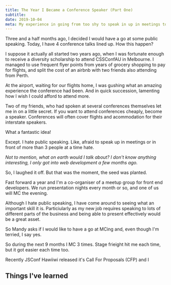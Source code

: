 ```yaml
---
title: The Year I Became a Conference Speaker (Part One)
subtitle: 
date: 2019-10-04
meta: My experience in going from too shy to speak in up in meetings to becoming a tech conference speaker.
---
```


<p class="subtitle">Three and a half months ago, I decided I would have a go at some public speaking. Today, I have 4 conference talks lined up. How this happen?</p>

I suppose it actually all started two years ago, when I was fortunate enough to receive a diversity scholarship to attend CSSConfAU in Melbourne. I managed to use frequent flyer points from years of grocery shopping to pay for flights, and split the cost of an airbnb with two friends also attending from Perth. 

At the airport, waiting for our flights home, I was gushing what an amazing experience the conference had been. And in quick succession, lamenting how I wish I could afford to attend more. 

Two of my friends, who had spoken at several conferences themselves let me in on a little secret. If you want to attend conferences cheaply, become a speaker. Conferences will often cover flights and acommodation for their interstate speakers. 

What a fantastic idea!

Except. I hate public speaking. Like, afraid to speak up in meetings or in front of more than 3 people at a time hate. 

_Not to mention, what on earth would I talk about? I don't know anything interesting, I only got into web development a few months ago._

So, I laughed it off. But that was the moment, the seed was planted. 

Fast forward a year and I'm a co-organiser of a meetup group for front end developers. We run presentation nights every month or so, and one of us will MC the evening. 

Although I hate public speaking, I have come around to seeing what an important skill it is. Particiularly as my new job requires speaking to lots of different parts of the business and being able to present effectively would be a great asset.

So Mandy asks if I would like to have a go at MCing and, even though I'm terried, I say yes. 

So during the next 9 months I MC 3 times. Stage frieight hit me each time, but it got easier each time too. 

Recently JSConf Hawiiwi released it's Call For Proposals (CFP) and I 


## Things I've learned

### 


### 
